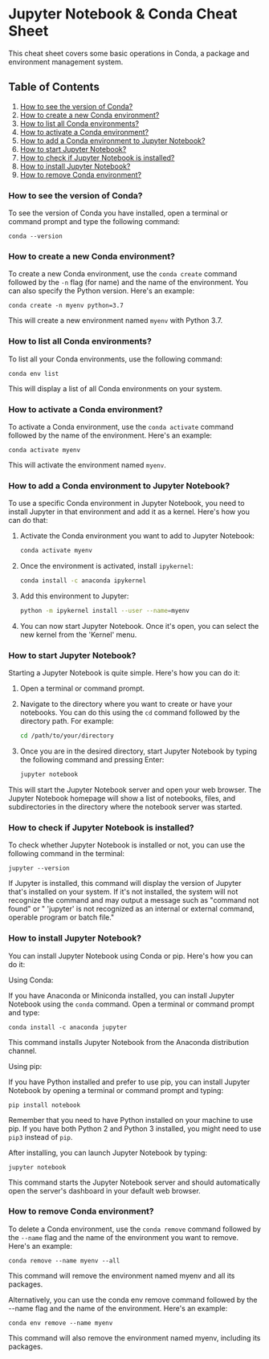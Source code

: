 # Jupyter Notebook & Conda Cheat Sheet

This cheat sheet covers some basic operations in Conda, a package and environment management system.

## Table of Contents
1. [How to see the version of Conda?](#how-to-see-the-version-of-conda)
2. [How to create a new Conda environment?](#how-to-create-a-new-conda-environment)
3. [How to list all Conda environments?](#how-to-list-all-conda-environments)
4. [How to activate a Conda environment?](#how-to-activate-a-conda-environment)
5. [How to add a Conda environment to Jupyter Notebook?](#how-to-add-a-conda-environment-to-jupyter-notebook)
6. [How to start Jupyter Notebook?](#how-to-start-jupyter-notebook)
7. [How to check if Jupyter Notebook is installed?](#how-to-check-if-jupyter-notebook-is-installed)
8. [How to install Jupyter Notebook?](#how-to-install-jupyter-notebook)
9. [How to remove Conda environment?](#how-to-remove-conda-environment)

### How to see the version of Conda?

To see the version of Conda you have installed, open a terminal or command prompt and type the following command:

    conda --version

### How to create a new Conda environment?

To create a new Conda environment, use the `conda create` command followed by the `-n` flag (for name) and the name of the environment. You can also specify the Python version. Here's an example:

    conda create -n myenv python=3.7

This will create a new environment named `myenv` with Python 3.7.

### How to list all Conda environments?

To list all your Conda environments, use the following command:

    conda env list

This will display a list of all Conda environments on your system.

### How to activate a Conda environment?

To activate a Conda environment, use the `conda activate` command followed by the name of the environment. Here's an example:

    conda activate myenv

This will activate the environment named `myenv`.

### How to add a Conda environment to Jupyter Notebook?

To use a specific Conda environment in Jupyter Notebook, you need to install Jupyter in that environment and add it as a kernel. Here's how you can do that:

1. Activate the Conda environment you want to add to Jupyter Notebook:

    ```bash
    conda activate myenv
    ```

2. Once the environment is activated, install `ipykernel`:

    ```bash
    conda install -c anaconda ipykernel
    ```

3. Add this environment to Jupyter:

    ```bash
    python -m ipykernel install --user --name=myenv
    ```

4. You can now start Jupyter Notebook. Once it's open, you can select the new kernel from the 'Kernel' menu.

### How to start Jupyter Notebook?

Starting a Jupyter Notebook is quite simple. Here's how you can do it:

1. Open a terminal or command prompt.

2. Navigate to the directory where you want to create or have your notebooks. You can do this using the `cd` command followed by the directory path. For example:

    ```bash
    cd /path/to/your/directory
    ```

3. Once you are in the desired directory, start Jupyter Notebook by typing the following command and pressing Enter:

    ```bash
    jupyter notebook
    ```

This will start the Jupyter Notebook server and open your web browser. The Jupyter Notebook homepage will show a list of notebooks, files, and subdirectories in the directory where the notebook server was started.

### How to check if Jupyter Notebook is installed?

To check whether Jupyter Notebook is installed or not, you can use the following command in the terminal:

    jupyter --version

If Jupyter is installed, this command will display the version of Jupyter that's installed on your system. If it's not installed, the system will not recognize the command and may output a message such as "command not found" or " 'jupyter' is not recognized as an internal or external command, operable program or batch file."

### How to install Jupyter Notebook?

You can install Jupyter Notebook using Conda or pip. Here's how you can do it:

Using Conda:

If you have Anaconda or Miniconda installed, you can install Jupyter Notebook using the `conda` command. Open a terminal or command prompt and type:

    conda install -c anaconda jupyter

This command installs Jupyter Notebook from the Anaconda distribution channel.

Using pip:

If you have Python installed and prefer to use pip, you can install Jupyter Notebook by opening a terminal or command prompt and typing:

    pip install notebook

Remember that you need to have Python installed on your machine to use pip. If you have both Python 2 and Python 3 installed, you might need to use `pip3` instead of `pip`.

After installing, you can launch Jupyter Notebook by typing:

    jupyter notebook

This command starts the Jupyter Notebook server and should automatically open the server's dashboard in your default web browser.

### How to remove Conda environment?

To delete a Conda environment, use the `conda remove` command followed by the `--name` flag and the name of the environment you want to remove. Here's an example:

    conda remove --name myenv --all
    
This command will remove the environment named myenv and all its packages.

Alternatively, you can use the conda env remove command followed by the --name flag and the name of the environment. Here's an example:

    conda env remove --name myenv
    
This command will also remove the environment named myenv, including its packages.
